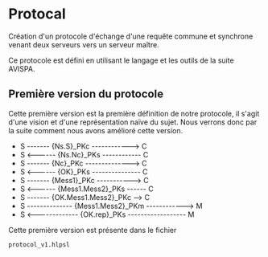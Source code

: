 # Protocal

Création d'un protocole d'échange d'une requête commune et synchrone venant deux serveurs vers un serveur maître.

Ce protocole est défini en utilisant le langage et les outils de la suite AVISPA.

## Première version du protocole

Cette première version est la première définition de notre protocole, il s'agit d'une vision et d'une représentation naïve du sujet. Nous verrons donc par la suite comment nous avons amélioré cette version. 

* S ------- {Ns.S}_PKc ------------> C
* S <------ {Ns.Nc}_PKs ------------ C
* S ------- {Nc}_PKc --------------> C
* S <------ {OK}_PKs --------------- C
* S ------- {Mess1}_PKc -----------> C
* S <------ {Mess1.Mess2}_PKs ------ C
* S ------- {OK.Mess1.Mess2}_PKc --> C
* S -------------- {Mess1.Mess2}_PKm ------------> M
* S <------------- {OK.rep}_PKs ------------------ M 

Cette première version est présente dans le fichier 

``` 
protocol_v1.hlpsl
``` 

